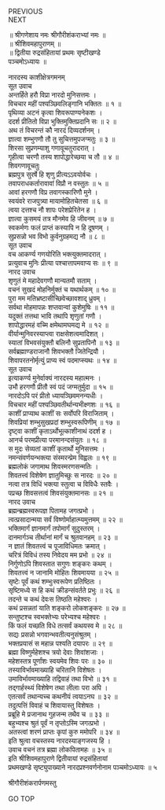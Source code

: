PREVIOUS  
NEXT  
  
॥ श्रीगणेशाय नमः श्रीगौरीशंकराभ्यां नमः ॥  
॥ श्रीशिवमहापुराणम् ॥  
॥ द्वितीया रुद्रसंहितायां प्रथमः सृष्टीखण्डे  
पञ्चमोऽध्यायः ॥  
  
नारदस्य काशीक्षेत्रगमनम्  
सूत उवाच  
अन्तर्हिते हरौ विप्रा नारदो मुनिसत्तमः ।  
विचचार महीं पश्यञ्छिवलिङ्‌गानि भक्तितः ॥ १ ॥  
पृथिव्या अटनं कृत्वा शिवरूपाण्यनेकशः ।  
ददर्श प्रीतितो विप्रा भुक्तिमुक्तिप्रदानि सः ॥ २ ॥  
अथ तं विचरन्तं कौ नारदं दिव्यदर्शनम् ।  
ज्ञात्वा शम्भुगणौ तौ तु सुचित्तमुपजग्मतुः ॥ ३ ॥  
शिरसा सुप्रणम्याशु गणावूचतुरादरात् ।  
गृहीत्वा चरणौ तस्य शापोद्धारेच्छया च तौ ॥ ४ ॥  
शिवगणावूचतुः  
ब्रह्मपुत्र सुरर्षे हि शृणु प्रीत्यऽऽवयोर्वचः ।  
तवापराधकर्तारावावां विप्रौ न वस्तुतः ॥ ५ ॥  
आवां हरगणौ विप्र तवागस्कारिणौ मुने ।  
स्वयंवरे राजपुत्र्या मायामोहितचेतसा ॥ ६ ॥  
त्वया दत्तश्च नौ शापः परेशप्रेरितेन ह ।  
ज्ञात्वा कुसमयं तत्र मौनमेव हि जीवनम् ॥ ७ ॥  
स्वकर्मणः फलं प्राप्तं कस्यापि न हि दूषणम् ।  
सुप्रसन्नो भव विभो कुर्वनुग्रहमद्य नौ ॥ ८ ॥  
सूत उवाच  
वच आकर्ण्य गणयोरिति भक्त्युक्तमादरात् ।  
प्रत्युवाच मुनिः प्रीत्या पश्चात्तापमवाप्य सः ॥ ९ ॥  
नारद उवाच  
शृणुतं मे महादेवगणौ मान्यतमौ सताम् ।  
वचनं सुखदं मोहनिर्मुक्तं च यथार्थकम् ॥ १० ॥  
पुरा मम मतिभ्रष्टासीच्छिवेच्छावशाद् ध्रुवम् ।  
सर्वथा मोहमापन्नः शप्तवान्वां कुशेमुषिः ॥ ११ ॥  
यदुक्तं तत्तथा भावि तथापि शृणुतां गणौ ।  
शापोद्धारमहं वच्मि क्षमेथामघमद्य मे ॥ १२ ॥  
वीर्यान्मुनिवरस्याप्त्वा राक्षसेशत्वमादिशत् ।  
स्यातां विभवसंयुक्तौ बलिनौ सुप्रतापिनौ ॥ १३ ॥  
सर्वब्रह्माण्डराजानौ शिवभक्तौ जितेन्द्रियौ ।  
शिवापरतनोर्मृत्युं प्राप्य स्वं पदमाप्स्यथः ॥ १४ ॥  
सूत उवाच  
इत्याकर्ण्य मुनेर्वाक्यं नारदस्य महात्मनः ।  
उभौ हरगणौ प्रीतौ स्वं पदं जग्मतुर्मुदा ॥ १५ ॥  
नारदोऽपि परं प्रीतो ध्यायञ्छिवमनन्यधीः ।  
विचचार महीं पश्यञ्छिवतीर्थान्यभीक्ष्णशः ॥ १६ ॥  
काशीं प्राप्याथ काशीं सः सर्वोपरि विराजिताम् ।  
शिवप्रियां शम्भुसुखप्रदां शम्भुस्वरूपिणीम् ॥ १७ ॥  
दृष्ट्वा काशीं कृताऽर्थोभूत्काशीनाथं ददर्श ह ।  
आनर्च परमप्रीत्या परमानन्दसंयुतः ॥ १८ ॥  
स मुदः सेव्यतां काशीं कृतार्थो मुनिसत्तमः ।  
नमन्संवर्णयन्भक्त्या संस्मरन्प्रेम विह्वलः ॥ १९ ॥  
ब्रह्मलोकं जगामाथ शिवस्मरणसन्मतिः ।  
शिवतत्त्वं विशेषेण ज्ञातुमिच्छुः स नारदः ॥ २० ॥  
नत्वा तत्र विधिं भक्त्या स्तुत्वा च विविधैः स्तवैः ।  
पप्रच्छ शिवसत्तत्वं शिवसंयुक्तमानसः ॥ २१ ॥  
नारद उवाच  
ब्रह्मन्ब्रह्मस्वरूपज्ञ पितामह जगत्प्रभो ।  
त्वत्प्रसादान्मया सर्वं विष्णोर्माहात्म्यमुत्तमम् ॥ २२ ॥  
भक्तिमार्गं ज्ञानमार्गं तपोमार्गं सुदुस्तरम् ।  
दानमार्गञ्च तीर्थानां मार्गं च श्रुतवानहम् ॥ २३ ॥  
न ज्ञातं शिवतत्त्वं च पूजाविधिमतः क्रमात् ।  
चरित्रं विविधं तस्य निवेदय मम प्रभो ॥ २४ ॥  
निर्गुणोऽपि शिवस्तात सगुणः शङ्‌करः कथम् ।  
शिवतत्त्वं न जानामि मोहितः शिवमायया ॥ २५ ॥  
सृष्टेः पूर्वं कथं शम्भुःस्वरूपेण प्रतिष्ठितः ।  
सृष्टिमध्ये स हि कथं क्रीडन्संवर्तते प्रभुः ॥ २६ ॥  
तदन्ते च कथं देवःस तिष्ठति महेश्वरः ।  
कथं प्रसन्नतां याति शङ्‌करो लोकशङ्‌करः ॥ २७ ॥  
सन्तुष्टश्च स्वभक्तेभ्यः परेभ्यश्च महेश्वरः ।  
किं फलं यच्छति विधे तत्सर्वं कथयस्व मे ॥ २८ ॥  
सद्यः प्रसन्नो भगवान्भवतीत्यनुसंश्रुतम् ।  
भक्तप्रयासं स महान्न पश्यति दयापरः ॥ २९ ॥  
ब्रह्मा विष्णुर्महेशश्च त्रयो देवाः शिवांशजाः ।  
महेशस्तत्र पूर्णांशः स्वयमेव शिवः परः ॥ ३० ॥  
तस्याविर्भावमाख्याहि चरितानि विशेषतः ।  
उमाविर्भावमाख्याहि तद्विवाहं तथा विभो ॥ ३१ ॥  
तद्‌गार्हस्थ्यं विशेषेण तथा लीलाः परा अपि ।  
एतत्सर्वं तथान्यच्च कथनीयं त्वयाऽनघ ॥ ३२ ॥  
तदुत्पत्तिं विवाहं च शिवायास्तु विशेषतः ।  
प्रब्रूहि मे प्रजानाथ गुहजन्म तथैव च ॥ ३३ ॥  
बहुभ्यश्च श्रुतं पूर्वं न तृप्तोऽस्मि जगत्प्रभो ।  
अतस्त्वां शरणं प्राप्तः कृपां कुरु ममोपरि ॥ ३४ ॥  
इति श्रुत्वा वचस्तस्य नारदस्याङ्‌गजस्य हि ।  
उवाच वचनं तत्र ब्रह्मा लोकपितामहः ॥ ३५ ॥  
इति श्रीशिवमहापुराणे द्वितीयायां रुद्रसंहितायां  
प्रथमखण्डे सृष्ट्युपाख्याने नारदप्रश्नवर्णनोनाम पञ्चमोऽध्यायः ॥ ५  
  
  
श्रीगौरीशंकरार्पणमस्तु  
  
GO TOP
